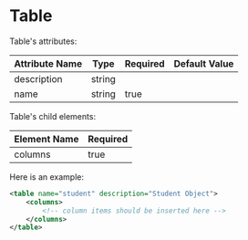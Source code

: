 # Table

Table's attributes:

| Attribute Name |   Type   | Required | Default Value |
|    ----        |  ----    |   ----   |     ----      |
|   description  |  string  |          |               |
|   name         |  string  |   true   |               |

Table's child elements:

|  Element Name | Required |
|  ----         |   ----   |
|  columns      |   true   |


Here is an example:

```xml
<table name="student" description="Student Object">
    <columns>
        <!-- column items should be inserted here -->
    </columns>
</table>
```